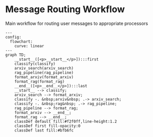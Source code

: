# Message Routing Workflow

Main workflow for routing user messages to appropriate processors

```mermaid
---
config:
  flowchart:
    curve: linear
---
graph TD;
	__start__([<p>__start__</p>]):::first
	classify(classify)
	arxiv_search(arxiv_search)
	rag_pipeline(rag_pipeline)
	format_arxiv(format_arxiv)
	format_rag(format_rag)
	__end__([<p>__end__</p>]):::last
	__start__ --> classify;
	arxiv_search --> format_arxiv;
	classify -. &nbsp;arxiv&nbsp; .-> arxiv_search;
	classify -. &nbsp;rag&nbsp; .-> rag_pipeline;
	rag_pipeline --> format_rag;
	format_arxiv --> __end__;
	format_rag --> __end__;
	classDef default fill:#f2f0ff,line-height:1.2
	classDef first fill-opacity:0
	classDef last fill:#bfb6fc

```
